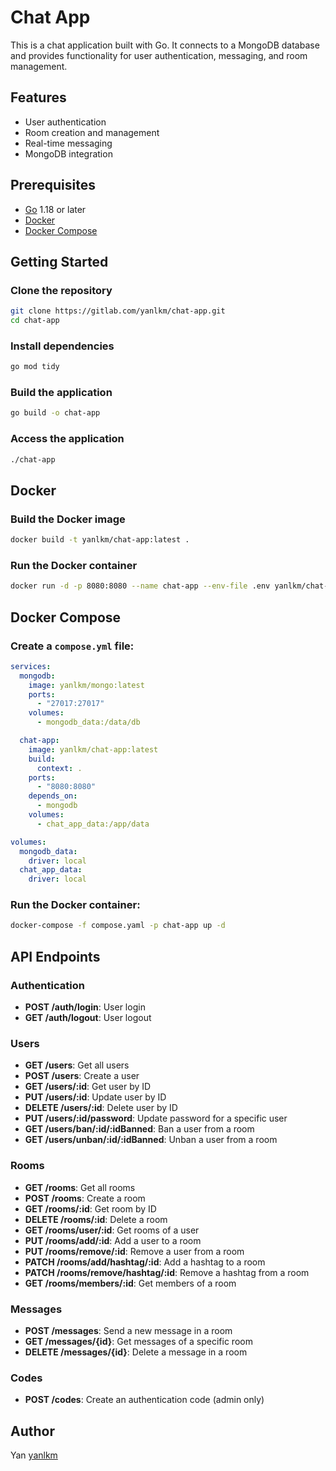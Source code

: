 
# Chat App

This is a chat application built with Go. It connects to a MongoDB database and provides functionality for user authentication, messaging, and room management.

## Features

- User authentication
- Room creation and management
- Real-time messaging
- MongoDB integration

## Prerequisites

- [Go](https://golang.org/dl/) 1.18 or later
- [Docker](https://www.docker.com/products/docker-desktop)
- [Docker Compose](https://docs.docker.com/compose/install/)

## Getting Started

### Clone the repository

```sh
git clone https://gitlab.com/yanlkm/chat-app.git
cd chat-app
``` 

### Install dependencies

```sh
go mod tidy
```

### Build the application

```sh
go build -o chat-app
```

### Access the application

```sh
./chat-app
```

## Docker

### Build the Docker image

```sh
docker build -t yanlkm/chat-app:latest .
```

### Run the Docker container

```sh
docker run -d -p 8080:8080 --name chat-app --env-file .env yanlkm/chat-app:latest
```

## Docker Compose

### Create a `compose.yml` file:

```yaml
services:
  mongodb:
    image: yanlkm/mongo:latest
    ports:
      - "27017:27017"
    volumes:
      - mongodb_data:/data/db

  chat-app:
    image: yanlkm/chat-app:latest
    build:
      context: .
    ports:
      - "8080:8080"
    depends_on:
      - mongodb
    volumes:
      - chat_app_data:/app/data

volumes:
  mongodb_data:
    driver: local
  chat_app_data:
    driver: local
```

### Run the Docker container:

```sh
docker-compose -f compose.yaml -p chat-app up -d 

```

## API Endpoints

### Authentication

- **POST /auth/login**: User login
- **GET /auth/logout**: User logout

### Users

- **GET /users**: Get all users
- **POST /users**: Create a user
- **GET /users/:id**: Get user by ID
- **PUT /users/:id**: Update user by ID
- **DELETE /users/:id**: Delete user by ID
- **PUT /users/:id/password**: Update password for a specific user
- **GET /users/ban/:id/:idBanned**: Ban a user from a room
- **GET /users/unban/:id/:idBanned**: Unban a user from a room

### Rooms

- **GET /rooms**: Get all rooms
- **POST /rooms**: Create a room
- **GET /rooms/:id**: Get room by ID
- **DELETE /rooms/:id**: Delete a room
- **GET /rooms/user/:id**: Get rooms of a user
- **PUT /rooms/add/:id**: Add a user to a room
- **PUT /rooms/remove/:id**: Remove a user from a room
- **PATCH /rooms/add/hashtag/:id**: Add a hashtag to a room
- **PATCH /rooms/remove/hashtag/:id**: Remove a hashtag from a room
- **GET /rooms/members/:id**: Get members of a room

### Messages

- **POST /messages**: Send a new message in a room
- **GET /messages/{id}**: Get messages of a specific room
- **DELETE /messages/{id}**: Delete a message in a room

### Codes

- **POST /codes**: Create an authentication code (admin only)

## Author

Yan [yanlkm](https://github.com/yanlkm)
